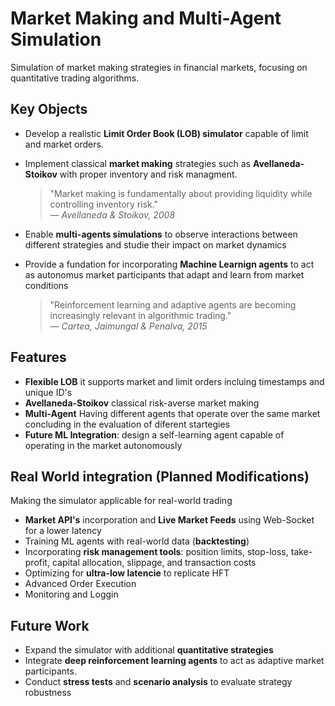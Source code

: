 # Market Making and Multi-Agent Simulation

Simulation of market making strategies in financial markets, focusing on quantitative trading algorithms.

## Key Objects

- Develop a realistic **Limit Order Book (LOB) simulator** capable of limit and market orders.
- Implement classical **market making** strategies such as **Avellaneda-Stoikov** with proper inventory and risk managment.
  > "Market making is fundamentally about providing liquidity while controlling inventory risk."  
  > — *Avellaneda & Stoikov, 2008*

- Enable **multi-agents simulations** to observe interactions between different strategies and studie their impact on market dynamics
- Provide a fundation for incorporating **Machine Learnign agents** to act as autonomus market participants that adapt and learn from market conditions
  > "Reinforcement learning and adaptive agents are becoming increasingly relevant in algorithmic trading."  
  > — *Cartea, Jaimungal & Penalva, 2015*

## Features 

- **Flexible LOB** it supports market and limit orders incluing timestamps and unique ID's
- **Avellaneda-Stoikov** classical risk-averse market making
- **Multi-Agent** Having different agents that operate over the same market concluding in the evaluation of diferent startegies
- **Future ML Integration**: design a self-learning agent capable of operating in the market autonomously 

## Real World integration (Planned Modifications)

Making the simulator applicable for real-world trading

- **Market API's** incorporation and **Live Market Feeds** using Web-Socket for a lower latency
- Training ML agents with real-world data (**backtesting**) 
- Incorporating **risk management tools**: position limits, stop-loss, take-profit, capital allocation, slippage, and transaction costs
- Optimizing for **ultra-low latencie** to replicate HFT 
- Advanced Order Execution
- Monitoring and Loggin

## Future Work
- Expand the simulator with additional **quantitative strategies**
- Integrate **deep reinforcement learning agents** to act as adaptive market participants.
- Conduct **stress tests** and **scenario analysis** to evaluate strategy robustness
